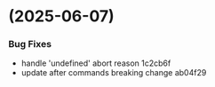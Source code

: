 #  (2025-06-07)


### Bug Fixes

* handle 'undefined' abort reason 1c2cb6f
* update after commands breaking change ab04f29



